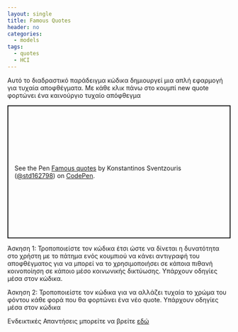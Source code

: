 ```yaml
---
layout: single
title: Famous Quotes
header: no
categories:
  - models
tags:
  - quotes
  - HCI
---
```



Αυτό το διαδραστικό παράδειγμα κώδικα δημιουργεί μια απλή εφαρμογή για τυχαία αποφθέγματα. Με κάθε κλικ πάνω στο κουμπί new quote φορτώνει ένα καινούργιο τυχαίο απόφθεγμα

<p class="codepen" data-height="300" data-default-tab="html,result" data-slug-hash="vYwBOoO" data-user="std162798" style="height: 300px; box-sizing: border-box; display: flex; align-items: center; justify-content: center; border: 2px solid; margin: 1em 0; padding: 1em;">
  <span>See the Pen <a href="https://codepen.io/std162798/pen/vYwBOoO">
  Famous quotes</a> by Konstantinos Sventzouris (<a href="https://codepen.io/std162798">@std162798</a>)
  on <a href="https://codepen.io">CodePen</a>.</span>
</p>
<script async src="https://cpwebassets.codepen.io/assets/embed/ei.js"></script>

Άσκηση 1: Τροποποιείστε τον κώδικα έτσι ώστε να δίνεται η δυνατότητα στο χρήστη με το πάτημα ενός κουμπιού να κάνει αντιγραφή του αποφθέγματος για να μπορεί να το χρησιμοποιήσει σε κάποια πιθανή κοινοποίηση σε κάποιο μέσο κοινωνικής δικτύωσης. Υπάρχουν οδηγίες μέσα στον κώδικα. 

Άσκηση 2: Τροποποιείστε τον κώδικα για να αλλάζει τυχαία το χρώμα του φόντου κάθε φορά που θα φορτώνει ένα νέο quote. Υπάρχουν οδηγίες μέσα στον κώδικα

Ενδεικτικές Απαντήσεις μπορείτε να βρείτε <a href="https://codepen.io/std162798/pen/GRaKrzM">εδώ</a>